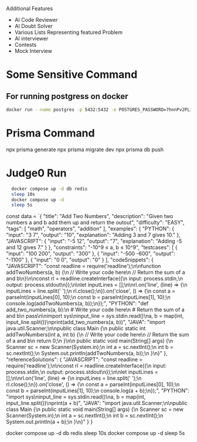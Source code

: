 Additional Features

- AI Code Reviewer
- AI Doubt Solver
- Various Lists Representing featured Problem
- AI interviewer
- Contests
- Mock Interview

# Some Sensitive Command

## For running postgress on docker

```bash
docker run --name postgres -p 5432:5432 -e POSTGRES_PASSWORD=7hnnPv2PLiLKfk2LHuhRUXfn7EhThHZI -e POSTGRES_USER=admin -d postgres
```

# Prisma Command

npx prisma generate
npx prisma migrate dev
npx prisma db push

# Judge0 Run

```bash
  docker compose up -d db redis
  sleep 10s
  docker compose up -d
  sleep 5s
```


const data = `{
    "title": "Add Two Numbers",
    "description": "Given two numbers a and b add them up and return the outout",
    "difficulty": "EASY",
    "tags": [
        "math",
        "operators",
        "addition"
    ],
    "examples": {
        "PYTHON": {
            "input": "3 7",
            "output": "10",
            "explanation": "Adding 3 and 7 gives 10."
        },
        "JAVASCRIPT": {
            "input": "-5 12",
            "output": "7",
            "explanation": "Adding -5 and 12 gives 7."
        }
    },
    "constraints": "-10^9 ≤ a, b ≤ 10^9",
    "testcases": [
        {
            "input": "100 200",
            "output": "300"
        },
        {
            "input": "-500 -600",
            "output": "-1100"
        },
        {
            "input": "0 0",
            "output": "0"
        }
    ],
    "codeSnippets": {
        "JAVASCRIPT": "const readline = require('readline');\n\nfunction addTwoNumbers(a, b) {\n    // Write your code here\n    // Return the sum of a and b\n}\n\nconst rl = readline.createInterface({\n    input: process.stdin,\n    output: process.stdout\n});\n\nlet inputLines = [];\n\nrl.on('line', (line) => {\n    inputLines = line.split(' ');\n    rl.close();\n}).on('close', () => {\n    const a = parseInt(inputLines[0], 10);\n    const b = parseInt(inputLines[1], 10);\n    console.log(addTwoNumbers(a, b));\n});",
        "PYTHON": "def add_two_numbers(a, b):\n    # Write your code here\n    # Return the sum of a and b\n    pass\n\nimport sys\ninput_line = sys.stdin.read()\na, b = map(int, input_line.split())\nprint(add_two_numbers(a, b))",
        "JAVA": "import java.util.Scanner;\n\npublic class Main {\n    public static int addTwoNumbers(int a, int b) {\n        // Write your code here\n        // Return the sum of a and b\n        return 0;\n    }\n\n    public static void main(String[] args) {\n        Scanner sc = new Scanner(System.in);\n        int a = sc.nextInt();\n        int b = sc.nextInt();\n        System.out.println(addTwoNumbers(a, b));\n    }\n}"
    },
    "referenceSolutions": {
        "JAVASCRIPT": "const readline = require('readline');\n\nconst rl = readline.createInterface({\n    input: process.stdin,\n    output: process.stdout\n});\n\nlet inputLines = [];\n\nrl.on('line', (line) => {\n    inputLines = line.split(' ');\n    rl.close();\n}).on('close', () => {\n    const a = parseInt(inputLines[0], 10);\n    const b = parseInt(inputLines[1], 10);\n    console.log(a + b);\n});",
        "PYTHON": "import sys\ninput_line = sys.stdin.read()\na, b = map(int, input_line.split())\nprint(a + b)",
        "JAVA": "import java.util.Scanner;\n\npublic class Main {\n    public static void main(String[] args) {\n        Scanner sc = new Scanner(System.in);\n        int a = sc.nextInt();\n        int b = sc.nextInt();\n        System.out.println(a + b);\n    }\n}"
    }
}


docker compose up -d db redis
sleep 10s
docker compose up -d
sleep 5s